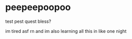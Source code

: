 # peepeepoopoo
test
pest
quest
bless?

im tired asf rn
and im also learning all this in like one night